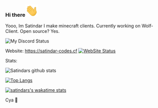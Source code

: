 ### Hi there<img src="https://github.com/Hot-Tutorials/Hot-Tutorials/blob/master/images/Hi.gif" width="40px" />

Yooo,
Im Satindar I make minecraft clients. Currently working on Wolf-Client. Open source? Yes. 

![My Discord Status](https://discord.c99.nl/widget/theme-4/713254655999868931.png )

Website: https://satindar-codes.cf
[![WebSite Status](https://betteruptime.com/status-badges/v1/monitor/c46t.svg)](https://betteruptime.com/?ref=80lq)


Stats:

![Satindars github stats](https://github-readme-stats.vercel.app/api?username=Satindar31&show_icons=true&title_color=f82371&icon_color=f8ca23&text_color=ffffff&bg_color=000000&border_color=ffffff)

[![Top Langs](https://github-readme-stats.vercel.app/api/top-langs/?username=Satindar31)](https://github.com/satindar31)

[![satindars's wakatime stats](https://github-readme-stats.vercel.app/api/wakatime?username=DebugDotLog)](https://github.com/satindar31)




Cya 👋

